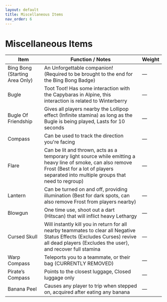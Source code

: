 ```yaml
---
layout: default
title: Miscellaneous Items
nav_order: 6
---
```

# Miscellaneous Items

| Item | Function / Notes | Weight |
| --- | --- | --- |
| Bing Bong (Starting Area Only) | An Unforgettable companion! (Required to be brought to the end for the Bing Bong Badge) | — |
| Bugle | Toot Toot! Has some interaction with the Capybaras in Alpine, this interaction is related to Winterberry | — |
| Bugle Of Friendship | Gives all players nearby the Lollipop effect (Infinite stamina) as long as the Bugle is being played, Lasts for 10 seconds | — |
| Compass | Can be used to track the direction you're facing | — |
| Flare | Can be lit and thrown, acts as a temporary light source while emitting a heavy line of smoke, can also remove Frost (Best for a lot of players separated into multiple groups that need to regroup) | — |
| Lantern | Can be turned on and off, providing illumination (Best for dark spots, can also remove Frost from players nearby) | — |
| Blowgun | One time use, shoot out a dart (Hitscan) that will inflict heavy Lethargy | — |
| Cursed Skull | Will instantly kill you in return for all nearby teammates to clear all Negative Status Effects (Excludes Curses) revive all dead players (Excludes the user), and recover full stamina | — |
| Warp Compass | Teleports you to a teammate, or their bag (CURRENTLY REMOVED) | — |
| Pirate’s Compass | Points to the closest luggage, Closed luggage only | — |
| Banana Peel | Causes any player to trip when stepped on, acquired after eating any banana | — |

